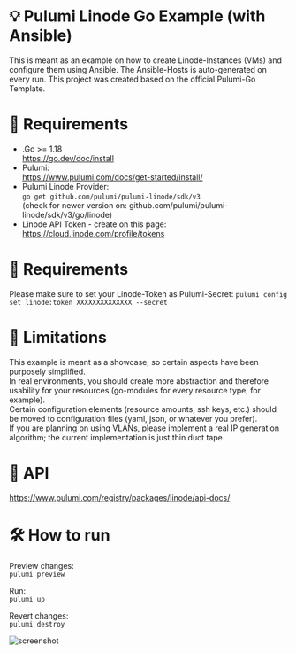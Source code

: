 # 💡  Pulumi Linode Go Example (with Ansible)
This is meant as an example on how to create Linode-Instances (VMs) and configure them using Ansible.
The Ansible-Hosts is auto-generated on every run. This project was created based on the official Pulumi-Go Template.  
  
# 📃 Requirements
- .Go >= 1.18  
https://go.dev/doc/install 
- Pulumi:  
https://www.pulumi.com/docs/get-started/install/
- Pulumi Linode Provider:  
```go get github.com/pulumi/pulumi-linode/sdk/v3```  
(check for newer version on: github.com/pulumi/pulumi-linode/sdk/v3/go/linode)  
- Linode API Token - create on this page:  
https://cloud.linode.com/profile/tokens
  
# 📃 Requirements
Please make sure to set your Linode-Token as Pulumi-Secret:
``pulumi config set linode:token XXXXXXXXXXXXXX --secret``
  
# 🚫 Limitations
This example is meant as a showcase, so certain aspects have been purposely simplified.  
In real environments, you should create more abstraction and therefore usability for your resources (go-modules for every resource type, for example).  
Certain configuration elements (resource amounts, ssh keys, etc.) should be moved to configuration files (yaml, json, or whatever you prefer).  
If you are planning on using VLANs, please implement a real IP generation algorithm; the current implementation is just thin duct tape.
  
# 📖 API
https://www.pulumi.com/registry/packages/linode/api-docs/  
  
# 🛠 How to run 
Preview changes:  
```pulumi preview```
  
Run:  
```pulumi up```
  
Revert changes:  
```pulumi destroy```

![screenshot](pulumi.png?raw=true)
